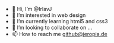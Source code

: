- 👋 Hi, I’m @IrlavJ
- 👀 I’m interested in web design
- 🌱 I’m currently learning html5 and css3
- 💞️ I’m looking to collaborate on ...
- 📫 How to reach me github@jeropia.de

<!---
IrlavJ/IrlavJ is a ✨ special ✨ repository because its `README.md` (this file) appears on your GitHub profile.
You can click the Preview link to take a look at your changes.
--->
